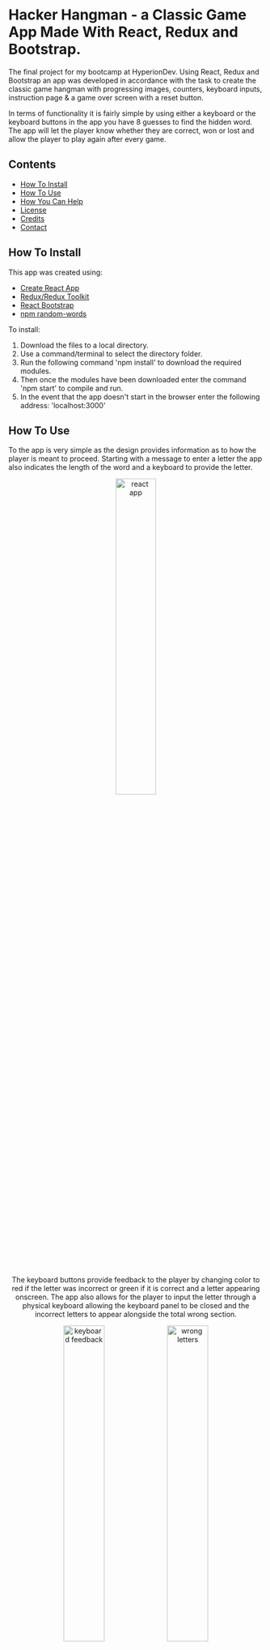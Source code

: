 # Hacker Hangman - a Classic Game App Made With React, Redux and Bootstrap.

The final project for my bootcamp at HyperionDev. Using React, Redux and Bootstrap an app was developed in accordance with the task to 
create the classic game hangman with progressing images, counters, keyboard inputs, instruction page & a game over screen with a reset button.

In terms of functionality it is fairly simple by using either a keyboard or the keyboard buttons in the app you have 8 guesses to find the hidden word. The app will let the player know whether they are correct, won or lost and allow the player to play again after every game.

## Contents

- [How To Install](#how-to-install)
- [How To Use](#how-to-use)
- [How You Can Help](#how-you-can-help)
- [License](#license)
- [Credits](#credits)
- [Contact](#contact)

## How To Install

This app was created using:
- [Create React App](https://reactjs.org/docs/create-a-new-react-app.html)
- [Redux/Redux Toolkit](https://redux-toolkit.js.org/introduction/getting-started)
- [React Bootstrap](https://react-bootstrap.github.io/getting-started/introduction)
- [npm random-words](https://www.npmjs.com/package/random-words?activeTab=explore)

To install:
1. Download the files to a local directory. 
2. Use a command/terminal to select the directory folder.
3. Run the following command 'npm install' to download the required modules.
4. Then once the modules have been downloaded enter the command 'npm start' to compile and run.
5. In the event that the app doesn't start in the browser enter the following address: 'localhost:3000' 

## How To Use

To the app is very simple as the design provides information as to how the player is meant to proceed. Starting with a message to enter a letter the app also indicates the length of the word and a keyboard to provide the letter.

<p align="center">
<img src="https://user-images.githubusercontent.com/119125564/217437030-bc400b8d-e633-431c-b78a-783f5f0cf7df.png" alt="react app" width="40%"/>
</p>

<p align="center">
 The keyboard buttons provide feedback to the player by changing color to red if the letter was incorrect or green if it is correct and a letter appearing onscreen. The app also allows for the player to input the letter through a physical keyboard allowing the keyboard panel to be closed and the incorrect letters to appear alongside the total wrong section.
</p>
 
<p align="center">    
<img src="https://user-images.githubusercontent.com/119125564/217437528-83ee3ab7-bd17-47da-aacd-b50dc4a7ffc7.png" alt="keyboard feedback" width="40%"/>
<img src="https://user-images.githubusercontent.com/119125564/217437721-066e3d5d-1d1f-4ff5-8efb-f453c4fb2612.png" alt="wrong letters" width="40%"/>
</p>

<p align="center">
 This image shows the main nav bar and how it will reduce to a popup menu when the screen is small.
</p>

<p align="center">
<img src="https://user-images.githubusercontent.com/119125564/217437881-53ff75a7-8d63-4a0c-b97c-2f93e3004072.png" alt="instruction screen" width="40%"/>
<img src="https://user-images.githubusercontent.com/119125564/217437925-ff3a6002-ff83-4398-9296-fe3b3aa9ed76.png" alt="notification alert" width="40%"/>
</p>

<p align="center">
Once the player has guessed the correct word or made 8 wrong attempts the end screen will appear letting the player know if they have won or lost. It will also provide the missing word and the ability to restart the game.
</p>

<p align="center">
<img src="https://user-images.githubusercontent.com/119125564/217438004-30f907d6-ef3d-4765-9dfc-985526fa4c85.png" alt="game over screen" width="40%"/>
</p>

## How you can help

If you wish to contribute to any of my files, you are more than welcome to as long as you keep in mind the following:
 - Provide a description of any minor changes before commiting.
 - If you are making major changes please branch the project.
 - Provide a name/handle so you can be aknowledged for your work.
 - You do not require my permission to proceed with any changes.
 - As this is an MIT License the project may be copied to another repository for any reason at any time and used how they see fit.

## License

This project falls under The MIT License allowing for the use of this project for any purpose. For more information on this type of license please see the [LICENSE.md](https://github.com/alexhill-coder/finalCapstone/blob/master/LICENSE.md)

## Credits

- Alex Hill

## Contact

Please feel free to contact me here:
<p align=center>
<a href="https://www.linkedin.com/in/alex-hill-webdeveloper">
<img src="https://img.shields.io/badge/-@alex hill webdeveloper-blue?style=for-the-badge&logo=Linkedin&logoColor=white&link=https://www.linkedin.com/in/alex-hill-webdeveloper/" height=32/>
</a>
</p>
